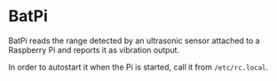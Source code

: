 BatPi
=====

BatPi reads the range detected by an ultrasonic sensor attached to a Raspberry
Pi and reports it as vibration output.

In order to autostart it when the Pi is started, call it from
``/etc/rc.local``.
